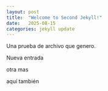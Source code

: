 ```yaml
---
layout: post
title:  "Welcome to Second Jekyll!"
date:   2025-08-15 
categories: jekyll update
---
```


Una prueba de archivo que genero.

Nueva entrada

otra mas

aquí también
